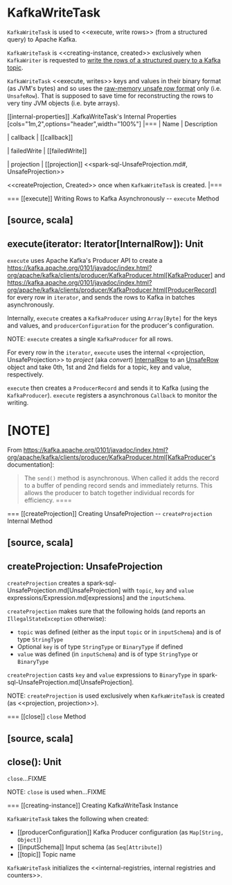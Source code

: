 # KafkaWriteTask

`KafkaWriteTask` is used to <<execute, write rows>> (from a structured query) to Apache Kafka.

`KafkaWriteTask` is <<creating-instance, created>> exclusively when `KafkaWriter` is requested to [write the rows of a structured query to a Kafka topic](KafkaWriter.md#write).

`KafkaWriteTask` <<execute, writes>> keys and values in their binary format (as JVM's bytes) and so uses the [raw-memory unsafe row format](../../UnsafeRow.md) only (i.e. `UnsafeRow`). That is supposed to save time for reconstructing the rows to very tiny JVM objects (i.e. byte arrays).

[[internal-properties]]
.KafkaWriteTask's Internal Properties
[cols="1m,2",options="header",width="100%"]
|===
| Name
| Description

| callback
| [[callback]]

| failedWrite
| [[failedWrite]]

| projection
| [[projection]] <<spark-sql-UnsafeProjection.md#, UnsafeProjection>>

<<createProjection, Created>> once when `KafkaWriteTask` is created.
|===

=== [[execute]] Writing Rows to Kafka Asynchronously -- `execute` Method

[source, scala]
----
execute(iterator: Iterator[InternalRow]): Unit
----

`execute` uses Apache Kafka's Producer API to create a https://kafka.apache.org/0101/javadoc/index.html?org/apache/kafka/clients/producer/KafkaProducer.html[KafkaProducer] and https://kafka.apache.org/0101/javadoc/index.html?org/apache/kafka/clients/producer/KafkaProducer.html[ProducerRecord] for every row in `iterator`, and sends the rows to Kafka in batches asynchronously.

Internally, `execute` creates a `KafkaProducer` using `Array[Byte]` for the keys and values, and `producerConfiguration` for the producer's configuration.

NOTE: `execute` creates a single `KafkaProducer` for all rows.

For every row in the `iterator`, `execute` uses the internal <<projection, UnsafeProjection>> to _project_ (aka _convert_) [InternalRow](../../InternalRow.md) to an [UnsafeRow](../../UnsafeRow.md) object and take 0th, 1st and 2nd fields for a topic, key and value, respectively.

`execute` then creates a `ProducerRecord` and sends it to Kafka (using the `KafkaProducer`). `execute` registers a asynchronous `Callback` to monitor the writing.

[NOTE]
====
From https://kafka.apache.org/0101/javadoc/index.html?org/apache/kafka/clients/producer/KafkaProducer.html[KafkaProducer's documentation]:

> The `send()` method is asynchronous. When called it adds the record to a buffer of pending record sends and immediately returns. This allows the producer to batch together individual records for efficiency.
====

=== [[createProjection]] Creating UnsafeProjection -- `createProjection` Internal Method

[source, scala]
----
createProjection: UnsafeProjection
----

`createProjection` creates a spark-sql-UnsafeProjection.md[UnsafeProjection] with `topic`, `key` and `value` expressions/Expression.md[expressions] and the `inputSchema`.

`createProjection` makes sure that the following holds (and reports an `IllegalStateException` otherwise):

* `topic` was defined (either as the input `topic` or in `inputSchema`) and is of type `StringType`
* Optional `key` is of type `StringType` or `BinaryType` if defined
* `value` was defined (in `inputSchema`) and is of type `StringType` or `BinaryType`

`createProjection` casts `key` and `value` expressions to `BinaryType` in spark-sql-UnsafeProjection.md[UnsafeProjection].

NOTE: `createProjection` is used exclusively when `KafkaWriteTask` is created (as <<projection, projection>>).

=== [[close]] `close` Method

[source, scala]
----
close(): Unit
----

`close`...FIXME

NOTE: `close` is used when...FIXME

=== [[creating-instance]] Creating KafkaWriteTask Instance

`KafkaWriteTask` takes the following when created:

* [[producerConfiguration]] Kafka Producer configuration (as `Map[String, Object]`)
* [[inputSchema]] Input schema (as `Seq[Attribute]`)
* [[topic]] Topic name

`KafkaWriteTask` initializes the <<internal-registries, internal registries and counters>>.
